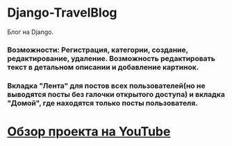 # Django-TravelBlog
Блог на Django.
### Возможности: Регистрация, категории, создание, редактирование, удаление. Возможность редактировать текст в детальном описании и добавление картинок.
### Вкладка "Лента" для постов всех пользователей(но не выводятся посты без галочки открытого доступа)  и вкладка "Домой", где находятся только посты пользователя.

# [Обзор проекта на YouTube](https://youtu.be/OSOBAYYJh7w)
